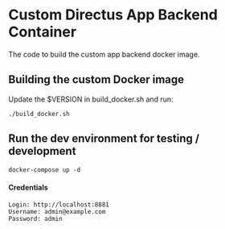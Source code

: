 # Custom Directus App Backend Container

The code to build the custom app backend docker image.

## Building the custom Docker image

Update the $VERSION in build_docker.sh and run:

    ./build_docker.sh


## Run the dev environment for testing / development

    docker-compose up -d

#### Credentials 

```
Login: http://localhost:8881
Username: admin@example.com
Password: admin
```
